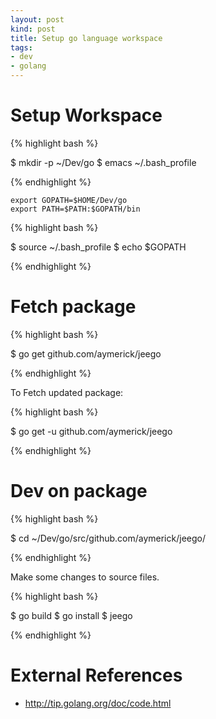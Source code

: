 ```yaml
---
layout: post
kind: post
title: Setup go language workspace
tags:
- dev
- golang
---
```


Setup Workspace
===============

{% highlight bash %}

$ mkdir -p ~/Dev/go
$ emacs ~/.bash_profile

{% endhighlight %}

```
export GOPATH=$HOME/Dev/go
export PATH=$PATH:$GOPATH/bin
```

{% highlight bash %}

$ source ~/.bash_profile
$ echo $GOPATH

{% endhighlight %}


Fetch package
=============

{% highlight bash %}

$ go get github.com/aymerick/jeego

{% endhighlight %}

To Fetch updated package:

{% highlight bash %}

$ go get -u github.com/aymerick/jeego

{% endhighlight %}


Dev on package
==============

{% highlight bash %}

$ cd ~/Dev/go/src/github.com/aymerick/jeego/

{% endhighlight %}

Make some changes to source files.

{% highlight bash %}

$ go build
$ go install
$ jeego

{% endhighlight %}


External References
===================

- <http://tip.golang.org/doc/code.html>
